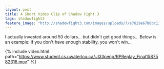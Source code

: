 ```yaml
---
layout: post
title: A Short Video Clip of Shadow Fight 3
tags: shadowfight3
feature_image: "http://shadowfight3.com/images/uploads/7/e7829e67b8bc133566f49350a75086fa.png"
---
```


I actually invested around 50 dollars... but didn't get good things... Below is an example: if you don't have enough stability, you won't win...

{% include video.html path="https://www.student.cs.uwaterloo.ca/~l33peng/RPReplay_Final1587582318.mov" %}
